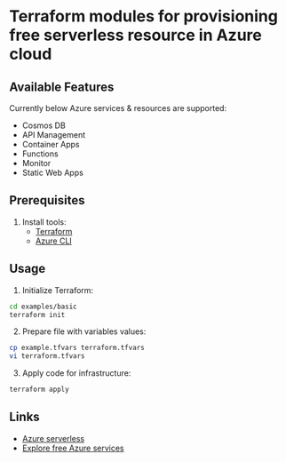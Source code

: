 # Terraform modules for provisioning free serverless resource in Azure cloud

## Available Features

Currently below Azure services & resources are supported:
- Cosmos DB
- API Management
- Container Apps
- Functions
- Monitor
- Static Web Apps

## Prerequisites

1. Install tools:
   - [Terraform](https://developer.hashicorp.com/terraform/tutorials/azure-get-started/install-cli)
   - [Azure CLI](https://learn.microsoft.com/en-us/cli/azure/install-azure-cli)

## Usage

1. Initialize Terraform:

```bash
cd examples/basic
terraform init
```

2. Prepare file with variables values:

```bash
cp example.tfvars terraform.tfvars
vi terraform.tfvars
```

3. Apply code for infrastructure:

```bash
terraform apply
```

## Links

* [Azure serverless](https://azure.microsoft.com/en-us/solutions/serverless)
* [Explore free Azure services](https://azure.microsoft.com/en-us/pricing/free-services)
